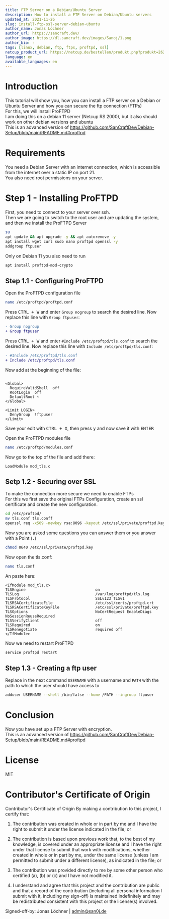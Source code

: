 ```yaml
---
title: FTP Server on a Debian/Ubuntu Server
description: How to install a FTP Server on Debian/Ubuntu servers
updated_at: 2021-11-26
slug: install-ftp-ssl-server-debian-ubuntu
author_name: Jonas Löchner
author_url: https://sancraft.dev/
author_image: https://dl.sancraft.dev/images/Sanoj/1.png
author_bio: -
tags: [linux, debian, ftp, ftps, proftpd, ssl]
netcup_product_url: https://netcup.de/bestellen/produkt.php?produkt=2623
language: en
available_languages: en
---
```


# Introduction
This tutorial will show you, how you can install a FTP server on a Debian or Ubuntu Server and how you can secure the ftp connection (FTPs) <br>
For this, we will install ProFTPD <br>
I am doing this on a debian 11 server (Netcup RS 2000), but it also should work on other debian versions and ubuntu <br>
This is an advanced version of https://github.com/SanCraftDev/Debian-Setup/blob/main/README.md#proftpd

# Requirements
You need a Debian Server with an internet connection, which is accessible from the internet over a static IP on port 21.  <br>
You also need root permissions on your server.

# Step 1 - Installing ProFTPD
First, you need to connect to your server over ssh. <br>
Then we are going to switch to the root user and are updating the system, and then we install the ProFTPD Server
```sh
su
apt update && apt upgrade -y && apt autoremove -y
apt install wget curl sudo nano proftpd openssl -y
addgroup ftpuser
```
Only on Debian 11 you also need to run
```sh
apt install proftpd-mod-crypto
```

## Step 1.1 - Configuring ProFTPD
Open the ProFTPD configuration file
```sh
nano /etc/proftpd/proftpd.conf
```

Press <kbd>CTRL + W</kbd> and enter `Group nogroup` to search the desired line. Now replace this line with `Group ftpuser`:
```diff
- Group nogroup
+ Group ftpuser
```

Press <kbd>CTRL + W</kbd> and enter `#Include /etc/proftpd/tls.conf` to search the desired line. Now replace this line with `Include /etc/proftpd/tls.conf`:
```diff
- #Include /etc/proftpd/tls.conf
+ Include /etc/proftpd/tls.conf
```

Now add at the beginning of the file:
```

<Global>
  RequireValidShell  off
  RootLogin  off
  DefaultRoot ~
</Global>
 
<Limit LOGIN>
  DenyGroup  !ftpuser
</Limit>
```
Save your edit with <kbd>CTRL + X</kbd>, then press <kbd>y</kbd> and now save it with <kbd>ENTER</kbd> <br>


Open the ProFTPD modules file
```sh
nano /etc/proftpd/modules.conf
```
Now go to the top of the file and add there:
```
LoadModule mod_tls.c
```

## Setp 1.2 - Securing over SSL
To make the connection more secure we need to enable FTPs <br>
For this we first save the original FTPs Configuration, create an ssl certificate and create the new configuration.
```sh
cd /etc/proftpd/
mv tls.conf tls.conff
openssl req -x509 -newkey rsa:8096 -keyout /etc/ssl/private/proftpd.key -out /etc/ssl/certs/proftpd.crt -nodes -days 999999
```
Now you are asked some questions you can answer them or you answer with a Point (`.`) <br>

```sh
chmod 0640 /etc/ssl/private/proftpd.key
```
Now open the tls.conf:
```sh
nano tls.conf
```
An paste here:
```
<IfModule mod_tls.c>
TLSEngine                               on
TLSLog                                  /var/log/proftpd/tls.log
TLSProtocol                             SSLv123 TLSv1
TLSRSACertificateFile                   /etc/ssl/certs/proftpd.crt
TLSRSACertificateKeyFile                /etc/ssl/private/proftpd.key
TLSOptions                              NoCertRequest EnableDiags NoSessionReuseRequired
TLSVerifyClient                         off
TLSRequired                             on
TLSRenegotiate                          required off
</IfModule>
```
Now we need to restart ProFTPD
```sh
service proftpd restart
```

## Step 1.3 - Creating a ftp user
Replace in the next command `USERNAME` with a username and `PATH` with the path to which the user should have access to
```sh
adduser USERNAME --shell /bin/false --home /PATH --ingroup ftpuser
```

# Conclusion
Now you have set up a FTP Server with encryption. <br>
This is an advanced version of https://github.com/SanCraftDev/Debian-Setup/blob/main/README.md#proftpd

# License
MIT

# Contributor's Certificate of Origin
Contributor's Certificate of Origin By making a contribution to this project, I certify that:

 1) The contribution was created in whole or in part by me and I have the right to submit it under the license indicated in the file; or

 2) The contribution is based upon previous work that, to the best of my knowledge, is covered under an appropriate license and I have the right under that license to submit that work with modifications, whether created in whole or in part by me, under the same license (unless I am permitted to submit under a different license), as indicated in the file; or

 3) The contribution was provided directly to me by some other person who certified (a), (b) or (c) and I have not modified it.

 4) I understand and agree that this project and the contribution are public and that a record of the contribution (including all personal information I submit with it, including my sign-off) is maintained indefinitely and may be redistributed consistent with this project or the license(s) involved.

Signed-off-by: Jonas Löchner | [admin@san0j.de](mailto:admin@san0j.de)
